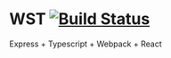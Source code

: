 # WST [![Build Status](https://travis-ci.org/woaiso/wst.svg?branch=master)](https://travis-ci.org/woaiso/wst)


Express + Typescript +  Webpack +  React

